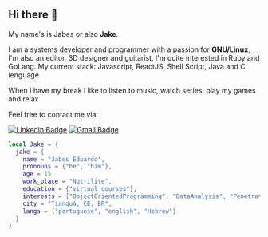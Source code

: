 ## Hi there 👋

My name's is Jabes or also __Jake__.

I am a systems developer and programmer with a passion for **GNU/Linux**, I'm also an editor, 3D designer and guitarist. I'm quite interested in Ruby and GoLang. My current stack: Javascript, ReactJS, Shell Script, Java and C lenguage

When I have my break I like to listen to music, watch series, play my games and relax

 Feel free to contact me via:

[![Linkedin Badge](https://img.shields.io/badge/-Jake-blue?style=flat&logo=Linkedin&logoColor=white&link=https://www.linkedin.com/in/jake/)](https://www.linkedin.com/in/jake/)
[![Gmail Badge](https://img.shields.io/badge/-jake@gmail.com-d14836?style=flat&logo=Gmail&logoColor=white&link=mailto:mailto:kodaiwya@gmail.com)](mailto:kodaiwya@gmail.com)

~~~lua
local Jake = {
  jake = {
    name = "Jabes Eduardo",
    pronouns = {"he", "him"},
    age = 15,
    work_place = "Nutrilite",
    education = {"virtual courses"},
    interests = {"ObjectOrientedProgramming", "DataAnalysis", "PenetrationTesting"},
    city = "Tianguá, CE, BR",
    langs = {"portuguese", "english", "Hebrew"}
  }
}

~~~
